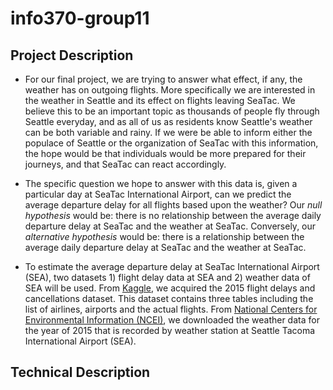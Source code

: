 # info370-group11

## Project Description

- For our final project, we are trying to answer what effect, if any, the weather has on outgoing flights. More specifically we are interested in the weather in Seattle and its effect on flights leaving SeaTac. We believe this to be an important topic as thousands of people fly through Seattle everyday, and as all of us as residents know Seattle's weather can be both variable and rainy. If we were be able to inform either the populace of Seattle or the organization of SeaTac with this information, the hope would be that individuals would be more prepared for their journeys, and that SeaTac can react accordingly.

- The specific question we hope to answer with this data is, given a particular day at SeaTac International Airport, can we predict the average departure delay for all flights based upon the weather? Our _null hypothesis_ would be: there is no relationship between the average daily departure delay at SeaTac and the weather at SeaTac. Conversely, our _alternative hypothesis_ would be: there is a relationship between the average daily departure delay at SeaTac and the weather at SeaTac.

- To estimate the average departure delay at SeaTac International Airport (SEA), two datasets 1) flight delay data at SEA and 2) weather data of SEA will be used. From [Kaggle](https://www.kaggle.com/fabiendaniel/predicting-flight-delays-tutorial/data), we acquired the 2015 flight delays and cancellations dataset. This dataset contains three tables including the list of airlines, airports and the actual flights. From [National Centers for Environmental Information (NCEI)](https://www.ncdc.noaa.gov/), we downloaded the weather data for the year of 2015 that is recorded by weather station at Seattle Tacoma International Airport (SEA).

## Technical Description
